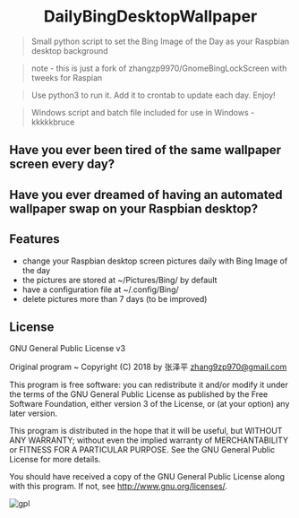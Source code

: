 <h1 align="center">
  DailyBingDesktopWallpaper
</h1>

> Small python script to set the Bing Image of the Day as your Raspbian desktop background 

> note - this is just a fork of zhangzp9970/GnomeBingLockScreen with tweeks for Raspian

>  Use python3 to run it. Add it to crontab to update each day. Enjoy!

> Windows script and batch file included for use in Windows - kkkkkbruce

## Have you ever been tired of the same wallpaper screen every day?
## Have you ever dreamed of having an automated wallpaper swap on your Raspbian desktop?

## Features
* change your Raspbian desktop screen pictures daily with Bing Image of the day
* the pictures are stored at ~/Pictures/Bing/ by default
* have a configuration file at ~/.config/Bing/
* delete pictures more than 7 days (to be improved)

## License
GNU General Public License v3

Original program ~ Copyright (C) 2018 by 张泽平 <zhang9zp970@gmail.com>

This program is free software: you can redistribute it and/or modify it under the terms of the GNU General Public License as published by the Free Software Foundation, either version 3 of the License, or (at your option) any later version.

This program is distributed in the hope that it will be useful, but WITHOUT ANY WARRANTY; without even the implied warranty of MERCHANTABILITY or FITNESS FOR A PARTICULAR PURPOSE. See the GNU General Public License for more details.

You should have received a copy of the GNU General Public License along with this program. If not, see http://www.gnu.org/licenses/.

![gpl](/img/GPLv3_Logo.png)
